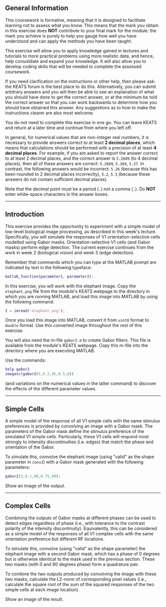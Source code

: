 ## General Information

This coursework is formative, meaning that it is designed to facilitate learning not to assess what you know. This means that the mark you obtain in this exercise does **NOT** contribute to your final mark for the module: the mark you achieve is purely to help you gauge how well you have understood and can apply the methods you have been taught.

This exercise will allow you to apply knowledge gained in lectures and tutorials to more practical problems using more realistic data, and hence, help consolidate and expand your knowledge. It will also allow you to develop coding skills that will be needed to complete the assessed coursework.

If you need clarification on the instructions or other help, then please ask: the KEATS forum is the best place to do this. Alternatively, you can submit arbitrary answers and you will then be able to see an explanation of what you should have done to get the correct answer, or at the minimum be told the correct answer so that you can work backwards to determine how you should have obtained this answer. Any suggestions as to how to make the instructions clearer are also most welcome.

You do not need to complete this exercise in one go. You can leave KEATS and return at a later time and continue from where you left off.

In general, for numerical values that are non-integer real numbers, it is necessary to provide answers correct to at least **2 decimal places**, which means that calculations should be performed with a precision of at least **4 decimal places**. For example, if you are asked to report the answer correct to at least 2 decimal places, and the correct answer is `5.2689` (to 4 decimal places), then all of these answers are correct: `5.2689`, `5.269`, `5.27`. In contrast, the following answers would be incorrect: `5.26` (because this has been rounded to 2 decimal places incorrectly), `5.2`, `5.3` (because these answers do not contain sufficient decimal places).

Note that the decimal point must be a period (`.`) not a comma (`,`). Do **NOT** enter white-space characters in the answer boxes.

---

## Introduction

This exercise provides the opportunity to experiment with a simple model of low-level biological image processing, as described in this week's lecture. Specifically, you will simulate the responses of V1 orientation-selective cells modelled using Gabor masks. Orientation-selective V1 cells (and Gabor masks) perform edge detection. The current exercise continues from the work in week 2 (biological vision) and week 3 (edge detection).

Remember that commands which you can type at the MATLAB prompt are indicated by text in the following typeface:

```matlab
matlab_function(parameter1, parameter2);
```

In this exercise, you will work with the elephant image. Copy the `elephant.png` file from the module's KEATS webpage to the directory in which you are running MATLAB, and load this image into MATLAB by using the following command:

```matlab
I = imread('elephant.png');
```

Once you load this image into MATLAB, convert it from `uint8` format to `double` format. Use this converted image throughout the rest of this exercise.

You will also need the m-file `gabor2.m` to create Gabor filters. This file is available from the module's KEATS webpage. Copy this m-file into the directory where you are executing MATLAB.

Use the commands:

```matlab
help gabor2
imagesc(gabor2(5,0.2,45,0.5,0))
```

(and variations on the numerical values in the latter command) to discover the effects of the different parameter values.

---

## Simple Cells

A simple model of the response of all V1 simple cells with the same stimulus preferences is provided by convolving an image with a Gabor mask. The parameters of the Gabor mask define the stimulus preference of the simulated V1 simple cells. Particularly, these V1 cells will respond most strongly to intensity discontinuities (i.e. edges) that match the phase and orientation of the Gabor.

To simulate this, convolve the elephant image (using "valid" as the shape parameter in `conv2`) with a Gabor mask generated with the following parameters:

```matlab
gabor2(3,0.1,90,0.75,90);
```

Show an image of the output.

---

## Complex Cells

Combining the outputs of Gabor masks at different phases can be used to detect edges regardless of phase (i.e., with tolerance to the contrast polarity of the intensity discontinuity). Equivalently, this can be considered as a simple model of the responses of all V1 complex cells with the same orientation preference but different RF locations.

To simulate this, convolve (using "valid" as the shape parameter) the elephant image with a second Gabor mask, which has a phase of 0 degrees but is otherwise identical to the mask used in the previous section. These two masks (with 0 and 90 degrees phase) form a quadrature pair.

To combine the two outputs produced by convolving the image with these two masks, calculate the L2-norm of corresponding pixel values (i.e., calculate the square root of the sum of the squared responses of the two simple cells at each image location). 

Show an image of the result.